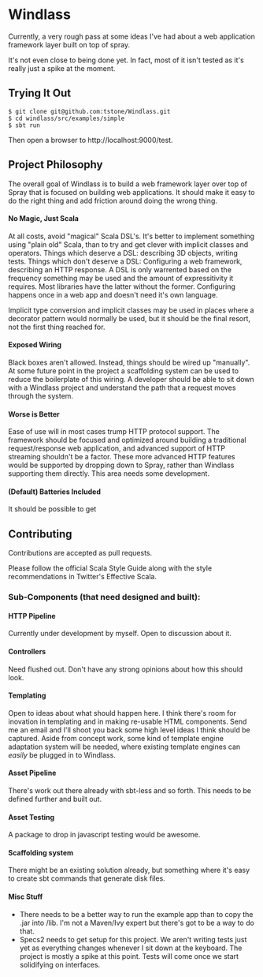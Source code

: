 
# Windlass

Currently, a very rough pass at some ideas I've had about a web application framework layer built on top of spray.

It's not even close to being done yet.  In fact, most of it isn't tested as it's really just a spike at the moment.

## Trying It Out

```
$ git clone git@github.com:tstone/Windlass.git
$ cd windlass/src/examples/simple
$ sbt run
```

Then open a browser to http://localhost:9000/test.

## Project Philosophy

The overall goal of Windlass is to build a web framework layer over top of Spray that is focused
on building web applications.  It should make it easy to do the right thing and add friction around
doing the wrong thing.

#### No Magic, Just Scala

At all costs, avoid "magical" Scala DSL's.  It's better to implement something using "plain old" Scala, than to try and get clever with implicit classes and operators.  Things which deserve a DSL:  describing 3D objects, writing tests.  Things which don't deserve a DSL:  Configuring a web framework, describing an HTTP response.  A DSL is only warrented based on the frequency something may be used and the amount of expressitivity it requires.  Most libraries have the latter without the former.  Configuring happens once in a web app and doesn't need it's own language.

Implicit type conversion and implicit classes may be used in places where a decorator pattern would normally be used, but it should be the final resort, not the first thing reached for.

#### Exposed Wiring

Black boxes aren't allowed.  Instead, things should be wired up "manually".  At some future point in the project a scaffolding system can be used to reduce the boilerplate of this wiring.  A developer should be able to sit down with a Windlass project and understand the path that a request moves through the system.

#### Worse is Better

Ease of use will in most cases trump HTTP protocol support.  The framework should be focused and optimized around building a traditional request/response web application, and advanced support of HTTP streaming shouldn't be a factor.  These more advanced HTTP features would be supported by dropping down to Spray, rather than Windlass supporting them directly.  This area needs some development.

#### (Default) Batteries Included

It should be possible to get

## Contributing

Contributions are accepted as pull requests.

Please follow the official Scala Style Guide along with the style recommendations in Twitter's Effective Scala.

### Sub-Components (that need designed and built):

#### HTTP Pipeline

Currently under development by myself.  Open to discussion about it.

#### Controllers

Need flushed out.  Don't have any strong opinions about how this should look.

#### Templating

Open to ideas about what should happen here.  I think there's room for inovation in templating and in making re-usable HTML components.  Send me an email and I'll shoot you back some high level ideas I think should be captured.  Aside from concept work, some kind of template engine adaptation system will be needed, where existing template engines can *easily* be plugged in to Windlass.

#### Asset Pipeline

There's work out there already with sbt-less and so forth.  This needs to be defined further and built out.

#### Asset Testing

A package to drop in javascript testing would be awesome.

#### Scaffolding system

There might be an existing solution already, but something where it's easy to create sbt commands that generate disk files.

#### Misc Stuff

  - There needs to be a better way to run the example app than to copy the .jar into /lib.  I'm not a Maven/Ivy expert but there's got to be a way to do that.
  - Specs2 needs to get setup for this project.  We aren't writing tests just yet as everything changes whenever I sit down at the keyboard.  The project is mostly a spike at this point.  Tests will come once we start solidifying on interfaces.